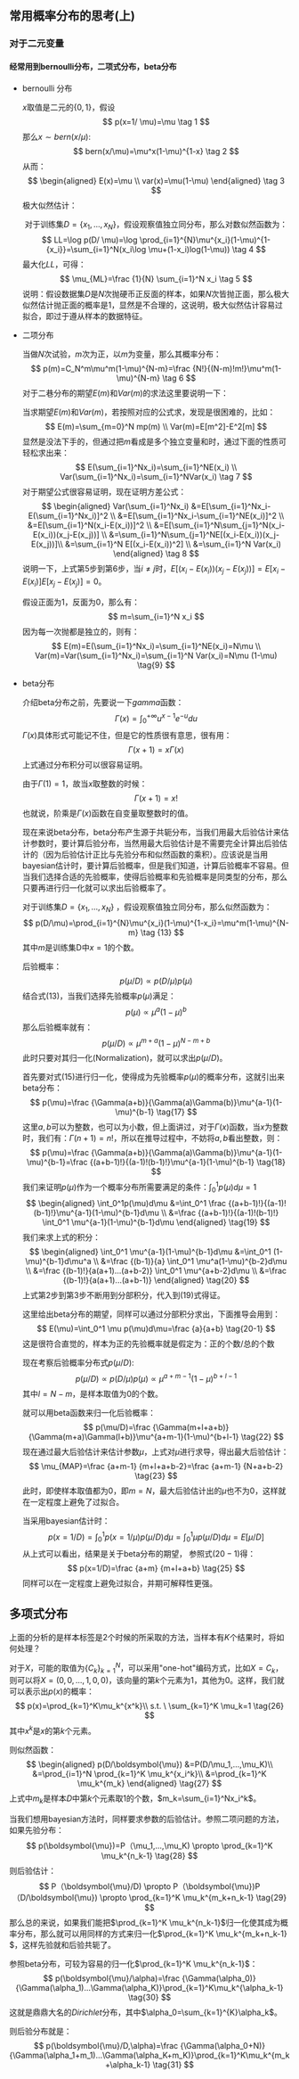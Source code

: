 ## 常用概率分布的思考(上)

### 对于二元变量

 #### 经常用到bernoulli分布，二项式分布，beta分布

* bernoulli 分布

  $x$取值是二元的$\left\{0,1\right\}$，假设
  $$
  p(x=1/ \mu)=\mu \tag 1
  $$
  那么$x\sim bern(x/\mu)$:
  $$
  bern(x/\mu)=\mu^x(1-\mu)^{1-x} \tag 2
  $$
  从而：
  $$
  \begin{aligned}
  E(x)=\mu \\ 
  var(x)=\mu(1-\mu)
  \end{aligned} \tag 3
  $$
  极大似然估计：

  ​	对于训练集$D=\left\{x_1,...,x_N \right\}​$ ，假设观察值独立同分布，那么对数似然函数为：
  $$
  LL=\log p(D/ \mu)=\log \prod_{i=1}^{N}\mu^{x_i}(1-\mu)^{1-{x_i}}=\sum_{i=1}^N(x_i\log \mu+(1-x_i)log(1-\mu)) \tag 4
  $$
  最大化$LL$，可得：
  $$
  \mu_{ML}=\frac {1}{N} \sum_{i=1}^N x_i \tag 5
  $$
  说明：假设数据集$D$是$N$次抛硬币正反面的样本，如果$N$次皆抛正面，那么极大似然估计抛正面的概率是1，显然是不合理的，这说明，极大似然估计容易过拟合，即过于遵从样本的数据特征。

* 二项分布

  当做$N$次试验，$m$次为正，以$m$为变量，那么其概率分布：
  $$
  p(m)=C_N^m\mu^m(1-\mu)^{N-m}=\frac {N!}{(N-m)!m!}\mu^m(1-\mu)^{N-m}   \tag 6
  $$
  对于二巷分布的期望$E(m)$和$Var(m)$的求法这里要说明一下：

  当求期望$E(m)$和$Var(m)$，若按照对应的公式求，发现是很困难的，比如：
  $$
  E(m)=\sum_{m=0}^N mp(m) \\
  Var(m)=E[m^2]-E^2[m]
  $$
  显然是没法下手的，但通过把$m$看成是多个独立变量和时，通过下面的性质可轻松求出来：
  $$
  E(\sum_{i=1}^Nx_i)=\sum_{i=1}^NE(x_i)  \\
  Var(\sum_{i=1}^Nx_i)=\sum_{i=1}^NVar(x_i) \tag 7
  $$
  对于期望公式很容易证明，现在证明方差公式：
  $$
  \begin{aligned}
  Var(\sum_{i=1}^Nx_i)
  &=E[\sum_{i=1}^Nx_i-E(\sum_{i=1}^Nx_i)]^2 \\
  &=E[\sum_{i=1}^Nx_i-\sum_{i=1}^NE(x_i)]^2 \\
  &=E[\sum_{i=1}^N(x_i-E(x_i))]^2 \\
  &=E[\sum_{i=1}^N\sum_{j=1}^N(x_i-E(x_i))(x_j-E(x_j))] \\
  &=\sum_{i=1}^N\sum_{j=1}^NE[(x_i-E(x_i))(x_j-E(x_j))]\\
  &=\sum_{i=1}^N E[(x_i-E(x_i))^2] \\
  &=\sum_{i=1}^N Var(x_i)
  \end{aligned} \tag 8
  $$
  说明一下，上式第5步到第6步，当$i \neq j$时，$E[(x_i-E(x_i))(x_j-E(x_j))]=E[x_i-E(x_i)]E[x_j-E(x_j)]=0$。

  假设正面为1，反面为0，那么有：
  $$
  m=\sum_{i=1}^N x_i
  $$
  因为每一次抛都是独立的，则有：
  $$
  E(m)=E(\sum_{i=1}^Nx_i)=\sum_{i=1}^NE(x_i)=N\mu \\
  Var(m)=Var(\sum_{i=1}^Nx_i)=\sum_{i=1}^N Var(x_i)=N\mu (1-\mu)   \tag{9}
  $$

* beta分布

  介绍beta分布之前，先要说一下$gamma$函数：
  $$
  \Gamma(x)=\int_0^{+\infty}u^{x-1}e^{-u}du   \tag{10}
  $$
  $\Gamma(x)​$具体形式可能记不住，但是它的性质很有意思，很有用：
  $$
  \Gamma(x+1)=x \Gamma(x)   \tag{11}
  $$
  上式通过分布积分可以很容易证明。

  由于$\Gamma(1)=1$，故当$x$取整数的时候：
  $$
  \Gamma(x+1)=x!   \tag{12}
  $$
  也就说，阶乘是$\Gamma(x)​$函数在自变量取整数时的值。

  现在来说beta分布，beta分布产生源于共轭分布，当我们用最大后验估计来估计参数时，要计算后验分布，当然用最大后验估计是不需要完全计算出后验估计的（因为后验估计正比与先验分布和似然函数的乘积）。应该说是当用bayesian估计时，要计算后验概率，但是我们知道，计算后验概率不容易。但当我们选择合适的先验概率，使得后验概率和先验概率是同类型的分布，那么只要再进行归一化就可以求出后验概率了。

  对于训练集$D=\left\{x_1,...,x_N \right\}$ ，假设观察值独立同分布，那么似然函数为：
  $$
  p(D/\mu)=\prod_{i=1}^{N}\mu^{x_i}(1-\mu)^{1-x_i}=\mu^m(1-\mu)^{N-m}  \tag {13}
  $$
  其中$m$是训练集D中$x=1$的个数。

  后验概率：
  $$
  p(\mu/D) \propto p(D/\mu)p(\mu)   \tag{14}
  $$
  结合式$(13)$，当我们选择先验概率$p(\mu)$满足：
  $$
  p(\mu) \propto \mu^a(1-\mu)^b  \tag {15}
  $$
  那么后验概率就有：
  $$
  p(\mu/D) \propto \mu^{m+a}(1-\mu)^{N-m+b}  \tag{16}
  $$
  此时只要对其归一化(Normalization)，就可以求出$p(\mu/D)$。

  首先要对式$(15)$进行归一化，使得成为先验概率$p(\mu)$的概率分布，这就引出来beta分布：
  $$
  p(\mu)=\frac {\Gamma(a+b)}{\Gamma(a)\Gamma(b)}\mu^{a-1}(1-\mu)^{b-1}   \tag{17}
  $$
  这里$a,b$可以为整数，也可以为小数，但上面讲过，对于$\Gamma(x)$函数，当$x$为整数时，我们有：$\Gamma(n+1)=n!$，所以在推导过程中，不妨将$a,b​$看出整数，则：
  $$
  p(\mu)=\frac {\Gamma(a+b)}{\Gamma(a)\Gamma(b)}\mu^{a-1}(1-\mu)^{b-1}=\frac {(a+b-1)!}{(a-1)!(b-1)!}\mu^{a-1}(1-\mu)^{b-1}   \tag{18}
  $$
  我们来证明$p(\mu)$作为一个概率分布所需要满足的条件：$\int_0^1p(\mu)d\mu=1​$
  $$
  \begin{aligned}
  \int_0^1p(\mu)d\mu
  &=\int_0^1 \frac {(a+b-1)!}{(a-1)!(b-1)!}\mu^{a-1}(1-\mu)^{b-1}d\mu  \\
  &=\frac {(a+b-1)!}{(a-1)!(b-1)!} \int_0^1 \mu^{a-1}(1-\mu)^{b-1}d\mu
  \end{aligned} \tag{19}
  $$
  我们来求上式的积分：
  $$
  \begin{aligned}
  \int_0^1 \mu^{a-1}(1-\mu)^{b-1}d\mu
  &=\int_0^1 (1-\mu)^{b-1}d\mu^a \\
  &=\frac {(b-1)}{a} \int_0^1 \mu^a(1-\mu)^{b-2}d\mu \\
  &=\frac {(b-1)!}{a(a+1)...(a+b-2)} \int_0^1 \mu^{a+b-2}d\mu \\
  &=\frac {(b-1)!}{a(a+1)...(a+b-1)}
  \end{aligned} \tag{20}
  $$
  上式第2步到第3步不断用到分部积分，代入到$(19)$式得证。

  这里给出beta分布的期望，同样可以通过分部积分求出，下面推导会用到：
  $$
  E(\mu)=\int_0^1 \mu p(\mu)d\mu=\frac {a}{a+b} \tag{20-1}
  $$
  这是很符合直觉的，样本为正的先验概率就是假定为：正的个数/总的个数

  现在考察后验概率分布式$p(\mu/D)$:
  $$
  p(\mu/D) \propto p(D/\mu)p(\mu) \propto \mu^{a+m-1}(1-\mu)^{b+l-1}   \tag{21}
  $$
  其中$l=N-m$，是样本取值为0的个数。

  就可以用beta函数来归一化后验概率：
  $$
  p(\mu/D)=\frac {\Gamma(m+l+a+b)}{\Gamma(m+a)\Gamma(l+b)}\mu^{a+m-1}(1-\mu)^{b+l-1}  \tag{22}
  $$
  现在通过最大后验估计来估计参数$\mu$，上式对$\mu$进行求导，得出最大后验估计：
  $$
  \mu_{MAP}=\frac {a+m-1} {m+l+a+b-2}=\frac {a+m-1} {N+a+b-2}   \tag{23}
  $$
  此时，即使样本取值都为0，即$m=N$，最大后验估计出的$\mu$也不为0，这样就在一定程度上避免了过拟合。

  当采用bayesian估计时：
  $$
  p(x=1/D)=\int_0^1p(x=1/\mu)p(\mu/D)d\mu=\int_0^1\mu p(\mu/D)d\mu=E[\mu/D]  \tag{24}
  $$
  从上式可以看出，结果是关于beta分布的期望， 参照式$(20-1)$得：
  $$
  p(x=1/D)=\frac {a+m} {m+l+a+b}  \tag{25}
  $$
  同样可以在一定程度上避免过拟合，并期可解释性更强。

## 多项式分布

上面的分析的是样本标签是2个时候的所采取的方法，当样本有$K$个结果时，将如何处理？

对于$X$，可能的取值为$\left\{C_k\right\}_{k=1}^N$，可以采用"one-hot"编码方式，比如$X=C_k$，则可以将$X=(0,0,...,1,0,0)$，该向量的第$k$个元素为1，其他为0。这样，我们就可以表示出$p(x)$的概率：
$$
p(x)=\prod_{k=1}^K\mu_k^{x^k}\\
s.t. \ \sum_{k=1}^K \mu_k=1   \tag{26}
$$
其中$x^k$是$x$的第$k$个元素。

则似然函数：
$$
\begin{aligned}
p(D/\boldsymbol{\mu})
&=P(D/\mu_1,...,\mu_K)\\
&=\prod_{i=1}^N \prod_{k=1}^K \mu_k^{x_i^k}\\
&=\prod_{k=1}^K \mu_k^{m_k}
\end{aligned}   \tag{27}
$$
上式中$m_k$是样本$D$中第$k$个元素取1的个数，$m_k=\sum_{i=1}^Nx_i^k$。

当我们想用bayesian方法时，同样要求参数的后验估计。参照二项问题的方法，如果先验分布：
$$
p(\boldsymbol{\mu})=P（\mu_1,...,\mu_K) \propto \prod_{k=1}^K \mu_k^{n_k-1}   \tag{28}
$$
则后验估计：
$$
P（\boldsymbol{\mu}/D) \propto P（\boldsymbol{\mu})P（D/\boldsymbol{\mu}) \propto \prod_{k=1}^K \mu_k^{m_k+n_k-1} \tag{29}
$$
那么总的来说，如果我们能把$\prod_{k=1}^K \mu_k^{n_k-1}​$归一化使其成为概率分布，那么就可以用同样的方式来归一化$\prod_{k=1}^K \mu_k^{m_k+n_k-1} ​$，这样先验就和后验共轭了。

参照beta分布，可较为容易的归一化$\prod_{k=1}^K \mu_k^{n_k-1}$：
$$
p(\boldsymbol{\mu}/\alpha)=\frac {\Gamma(\alpha_0)}{\Gamma(\alpha_1)...\Gamma(\alpha_K)}\prod_{k=1}^K\mu_k^{\alpha_k-1}  \tag{30}
$$
这就是鼎鼎大名的$Dirichlet$分布，其中$\alpha_0=\sum_{k=1}^{K}\alpha_k$。

则后验分布就是：
$$
p(\boldsymbol{\mu}/D,\alpha)=\frac {\Gamma(\alpha_0+N)}{\Gamma(\alpha_1+m_1)...\Gamma(\alpha_K+m_K)}\prod_{k=1}^K\mu_k^{m_k+\alpha_k-1} \tag{31}
$$

